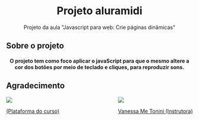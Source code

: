<h1 align="center">Projeto aluramidi</h1>
<p align="center">Projeto da aula "Javascript para web: Crie páginas dinâmicas"</p>

 ## Sobre o projeto
<h4 align="center">O projeto tem como foco aplicar o javaScript para que o mesmo altere a cor dos botões por meio de teclado e cliques, para reproduzir sons.</h4>

## Agradecimento
<div style="display:flex; justify-content: space-between;">
    <div style="height: 100px">
        <a href="https://www.alura.com.br/">
            <img src="https://cursos.alura.com.br/assets/images/logos/logo-alura.svg">
            <p>(Plataforma do curso)</p>
        </a>
    </div>
    <div style="height: 100px">
        <a href="https://github.com/ikyrie">
            <img src="https://avatars.githubusercontent.com/u/3089882?v=4">
            <p>Vanessa Me Tonini (Instrutora)</p>
        </a>
    </div>
</div>
